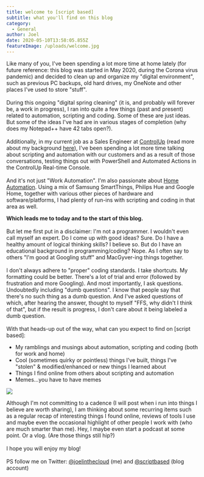 ```yaml
---
title: welcome to [script based]
subtitle: what you'll find on this blog
category:
  - General
author: Joel
date: 2020-05-10T13:58:05.855Z
featureImage: /uploads/welcome.jpg
---
```

Like many of you, I've been spending a lot more time at home lately (for future reference: this blog was started in May 2020, during the Corona virus pandemic) and decided to clean up and organize my "digital environment", such as previous PC backups, old hard drives, my OneNote and other places I've used to store "stuff".\
\
During this ongoing "digital spring cleaning" (it is, and probably will forever be, a work in progress), I ran into quite a few things (past and present) related to automation, scripting and coding. Some of these are just ideas. But some of the ideas I've had are in various stages of completion (why does my Notepad++ have 42 tabs open?).\
\
Additionally, in my current job as a Sales Engineer at [ControlUp](https://www.controlup.com) (read more about my background [here](https://www.scriptbased.com/about)), I've been spending a lot more time talking about scripting and automation with our customers and as a result of those conversations, testing things out with PowerShell and Automated Actions in the ControlUp Real-time Console.\
\
And it's not just "Work Automation". I'm also passionate about [Home Automation](https://www.scriptbased.com/categories/home-automation). Using a mix of Samsung SmartThings, Philips Hue and Google Home, together with various other pieces of hardware and software/platforms, I had plenty of run-ins with scripting and coding in that area as well.

**Which leads me to today and to the start of this blog.**\
\
But let me first put in a disclaimer: I'm not a programmer. I wouldn't even call myself an expert. Do I come up with good ideas? Sure. Do I have a healthy amount of logical thinking skills? I believe so. But do I have an educational background in programming/coding? Nope. As I often say to others "I'm good at Googling stuff" and MacGyver-ing things together.\
\
I don't always adhere to "proper" coding standards. I take shortcuts. My formatting could be better. There's a lot of trial and error (followed by frustration and more Googling). And most importantly, I ask questions. Undoubtedly including "dumb questions". I know that people say that there's no such thing as a dumb question. And I've asked questions of which, after hearing the answer, thought to myself "FFS, why didn't I think of that", but if the result is progress, I don't care about it being labeled a dumb question.\
\
With that heads-up out of the way, what can you expect to find on \[script based]:

* My ramblings and musings about automation, scripting and coding (both for work and home)
* Cool (sometimes quirky or pointless) things I've built, things I've "stolen" & modified/enhanced or new things I learned about
* Things I find online from others about scripting and automation
* Memes...you have to have memes

![](/uploads/createcontent.jpeg)

Although I'm not committing to a cadence (I will post when i run into things I believe are worth sharing), I am thinking about some recurring items such as a regular recap of interesting things I found online, reviews of tools I use and maybe even the occasional highlight of other people I work with (who are much smarter than me). Hey, I maybe even start a podcast at some point. Or a vlog. (Are those things still hip?)\
\
I hope you will enjoy my blog!\
\
PS follow me on Twitter: [@joelinthecloud](https://twitter.com/joelinthecloud) (me) and [@scriptbased](https://twitter.com/scriptbased) (blog account)